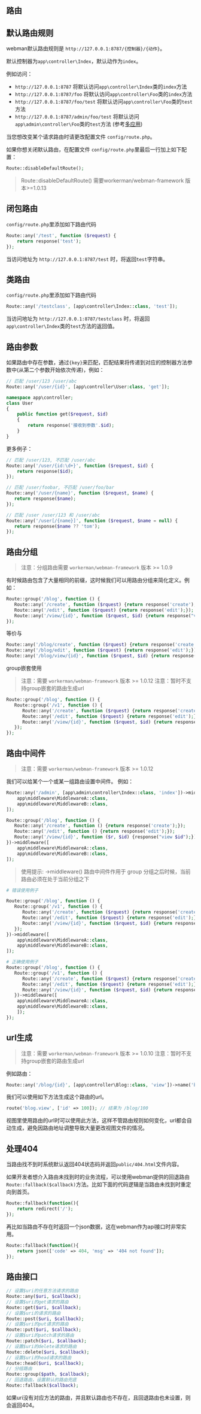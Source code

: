 ## 路由
## 默认路由规则
webman默认路由规则是 `http://127.0.0.1:8787/{控制器}/{动作}`。

默认控制器为`app\controller\Index`，默认动作为`index`。

例如访问：
- `http://127.0.0.1:8787` 将默认访问`app\controller\Index`类的`index`方法
- `http://127.0.0.1:8787/foo` 将默认访问`app\controller\Foo`类的`index`方法
- `http://127.0.0.1:8787/foo/test` 将默认访问`app\controller\Foo`类的`test`方法
- `http://127.0.0.1:8787/admin/foo/test` 将默认访问`app\admin\controller\Foo`类的`test`方法 (参考[多应用](multiapp.md))

当您想改变某个请求路由时请更改配置文件 `config/route.php`。

如果你想关闭默认路由，在配置文件 `config/route.php`里最后一行加上如下配置：
```php
Route::disableDefaultRoute();
```
> Route::disableDefaultRoute() 需要workerman/webman-framework 版本>=1.0.13

## 闭包路由
`config/route.php`里添加如下路由代码
```php
Route::any('/test', function ($request) {
    return response('test');
});

```

当访问地址为 `http://127.0.0.1:8787/test` 时，将返回`test`字符串。

## 类路由
`config/route.php`里添加如下路由代码
```php
Route::any('/testclass', [app\controller\Index::class, 'test']);
```

当访问地址为 `http://127.0.0.1:8787/testclass` 时，将返回`app\controller\Index`类的`test`方法的返回值。

## 路由参数
如果路由中存在参数，通过`{key}`来匹配，匹配结果将传递到对应的控制器方法参数中(从第二个参数开始依次传递)，例如：
```php
// 匹配 /user/123 /user/abc
Route::any('/user/{id}', [app\controller\User:class, 'get']);
```
```php
namespace app\controller;
class User
{
    public function get($request, $id)
    {
        return response('接收到参数'.$id);
    }
}
```

更多例子：
```php
// 匹配 /user/123, 不匹配 /user/abc
Route::any('/user/{id:\d+}', function ($request, $id) {
    return response($id);
});

// 匹配 /user/foobar, 不匹配 /user/foo/bar
Route::any('/user/{name}', function ($request, $name) {
   return response($name);
});

// 匹配 /user /user/123 和 /user/abc
Route::any('/user[/{name}]', function ($request, $name = null) {
   return response($name ?? 'tom');
});
```

## 路由分组
> 注意：分组路由需要 `workerman/webman-framework` 版本 >= 1.0.9

有时候路由包含了大量相同的前缀，这时候我们可以用路由分组来简化定义。例如：

```php
Route::group('/blog', function () {
   Route::any('/create', function ($rquest) {return response('create');});
   Route::any('/edit', function ($rquest) {return response('edit');});
   Route::any('/view/{id}', function ($rquest, $id) {return response("view $id");});
});
```
等价与
```php
Route::any('/blog/create', function ($rquest) {return response('create');});
Route::any('/blog/edit', function ($rquest) {return response('edit');});
Route::any('/blog/view/{id}', function ($rquest, $id) {return response("view $id");});
```

group嵌套使用

> 注意：需要 `workerman/webman-framework` 版本 >= 1.0.12
> 注意：暂时不支持group嵌套的路由生成url

```php
Route::group('/blog', function () {
   Route::group('/v1', function () {
      Route::any('/create', function ($rquest) {return response('create');});
      Route::any('/edit', function ($rquest) {return response('edit');});
      Route::any('/view/{id}', function ($rquest, $id) {return response("view $id");});
   });  
});
```

## 路由中间件

> 注意：需要 `workerman/webman-framework` 版本 >= 1.0.12

我们可以给某个一个或某一组路由设置中间件。
例如：
```php
Route::any('/admin', [app\admin\controller\Index::class, 'index'])->middleware([
    app\middleware\MiddlewareA::class,
    app\middleware\MiddlewareB::class,
]);

Route::group('/blog', function () {
   Route::any('/create', function () {return response('create');});
   Route::any('/edit', function () {return response('edit');});
   Route::any('/view/{id}', function ($r, $id) {response("view $id");});
})->middleware([
    app\middleware\MiddlewareA::class,
    app\middleware\MiddlewareB::class,
]);
```

> 使用提示: ->middleware() 路由中间件作用于 group 分组之后时候，当前路由必须在处于当前分组之下

```php
# 错误使用例子

Route::group('/blog', function () {
   Route::group('/v1', function () {
      Route::any('/create', function ($rquest) {return response('create');});
      Route::any('/edit', function ($rquest) {return response('edit');});
      Route::any('/view/{id}', function ($rquest, $id) {return response("view $id");});
   });  
})->middleware([
    app\middleware\MiddlewareA::class,
    app\middleware\MiddlewareB::class,
]);

```

```php
# 正确使用例子
Route::group('/blog', function () {
   Route::group('/v1', function () {
      Route::any('/create', function ($rquest) {return response('create');});
      Route::any('/edit', function ($rquest) {return response('edit');});
      Route::any('/view/{id}', function ($rquest, $id) {return response("view $id");});
   })->middleware([
    app\middleware\MiddlewareA::class,
    app\middleware\MiddlewareB::class,
    ]);  
});
```

## url生成
> 注意：需要 `workerman/webman-framework` 版本 >= 1.0.10
> 注意：暂时不支持group嵌套的路由生成url

例如路由：
```php
Route::any('/blog/{id}', [app\controller\Blog::class, 'view'])->name('blog.view');
```
我们可以使用如下方法生成这个路由的url。
```php
route('blog.view', ['id' => 100]); // 结果为 /blog/100
```

视图里使用路由的url时可以使用此方法，这样不管路由规则如何变化，url都会自动生成，避免因路由地址调整导致大量更改视图文件的情况。


## 处理404
当路由找不到时系统默认返回404状态码并返回`public/404.html`文件内容。

如果开发者想介入路由未找到时的业务流程，可以使用webman提供的回退路由`Route::fallback($callback)`方法。比如下面的代码逻辑是当路由未找到时重定向到首页。
```php
Route::fallback(function(){
    return redirect('/');
});
```
再比如当路由不存在时返回一个json数据，这在webman作为api接口时非常实用。
```php
Route::fallback(function(){
    return json(['code' => 404, 'msg' => '404 not found']);
});
```

## 路由接口
```php
// 设置$uri的任意方法请求的路由
Route::any($uri, $callback);
// 设置$uri的get请求的路由
Route::get($uri, $callback);
// 设置$uri的请求的路由
Route::post($uri, $callback);
// 设置$uri的put请求的路由
Route::put($uri, $callback);
// 设置$uri的patch请求的路由
Route::patch($uri, $callback);
// 设置$uri的delete请求的路由
Route::delete($uri, $callback);
// 设置$uri的head请求的路由
Route::head($uri, $callback);
// 分组路由
Route::group($path, $callback);
// 回退路由，设置默认的路由兜底
Route::fallback($callback);
```

如果uri没有对应方法的路由，并且默认路由也不存在，且回退路由也未设置，则会返回404。
